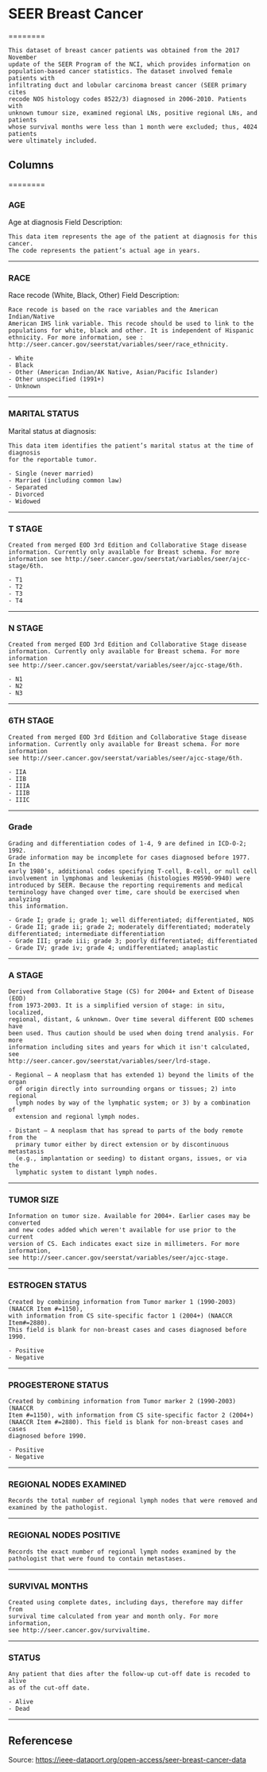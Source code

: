 # SEER Breast Cancer
========

    This dataset of breast cancer patients was obtained from the 2017 November
    update of the SEER Program of the NCI, which provides information on
    population-based cancer statistics. The dataset involved female patients with
    infiltrating duct and lobular carcinoma breast cancer (SEER primary cites
    recode NOS histology codes 8522/3) diagnosed in 2006-2010. Patients with
    unknown tumour size, examined regional LNs, positive regional LNs, and patients
    whose survival months were less than 1 month were excluded; thus, 4024 patients
    were ultimately included.


## Columns
========

### AGE

Age at diagnosis Field Description: 

    This data item represents the age of the patient at diagnosis for this cancer.
    The code represents the patient’s actual age in years.

--- 

### RACE

Race recode (White, Black, Other) Field Description: 

    Race recode is based on the race variables and the American Indian/Native
    American IHS link variable. This recode should be used to link to the
    populations for white, black and other. It is independent of Hispanic
    ethnicity. For more information, see :
    http://seer.cancer.gov/seerstat/variables/seer/race_ethnicity.

    - White
    - Black
    - Other (American Indian/AK Native, Asian/Pacific Islander)
    - Other unspecified (1991+)
    - Unknown
 

--- 

### MARITAL STATUS

Marital status at diagnosis:

    This data item identifies the patient’s marital status at the time of diagnosis
    for the reportable tumor.

    - Single (never married)
    - Married (including common law)
    - Separated
    - Divorced
    - Widowed


--- 

### T STAGE

    Created from merged EOD 3rd Edition and Collaborative Stage disease
    information. Currently only available for Breast schema. For more
    information see http://seer.cancer.gov/seerstat/variables/seer/ajcc-stage/6th.

    - T1
    - T2
    - T3
    - T4

--- 

### N STAGE

    Created from merged EOD 3rd Edition and Collaborative Stage disease
    information. Currently only available for Breast schema. For more information
    see http://seer.cancer.gov/seerstat/variables/seer/ajcc-stage/6th.

    - N1
    - N2
    - N3

---

### 6TH STAGE

    Created from merged EOD 3rd Edition and Collaborative Stage disease
    information. Currently only available for Breast schema. For more information
    see http://seer.cancer.gov/seerstat/variables/seer/ajcc-stage/6th.

    - IIA
    - IIB
    - IIIA
    - IIIB
    - IIIC

--- 

### Grade 

    Grading and differentiation codes of 1-4, 9 are defined in ICD-O-2; 1992.
    Grade information may be incomplete for cases diagnosed before 1977. In the
    early 1980’s, additional codes specifying T-cell, B-cell, or null cell
    involvement in lymphomas and leukemias (histologies M9590-9940) were
    introduced by SEER. Because the reporting requirements and medical
    terminology have changed over time, care should be exercised when analyzing
    this information.

    - Grade I; grade i; grade 1; well differentiated; differentiated, NOS
    - Grade II; grade ii; grade 2; moderately differentiated; moderately differentiated; intermediate differentiation
    - Grade III; grade iii; grade 3; poorly differentiated; differentiated
    - Grade IV; grade iv; grade 4; undifferentiated; anaplastic

--- 

### A STAGE

    Derived from Collaborative Stage (CS) for 2004+ and Extent of Disease (EOD)
    from 1973-2003. It is a simplified version of stage: in situ, localized,
    regional, distant, & unknown. Over time several different EOD schemes have
    been used. Thus caution should be used when doing trend analysis. For more
    information including sites and years for which it isn't calculated, see
    http://seer.cancer.gov/seerstat/variables/seer/lrd-stage.

    - Regional — A neoplasm that has extended 1) beyond the limits of the organ
      of origin directly into surrounding organs or tissues; 2) into regional
      lymph nodes by way of the lymphatic system; or 3) by a combination of
      extension and regional lymph nodes.

    - Distant — A neoplasm that has spread to parts of the body remote from the
      primary tumor either by direct extension or by discontinuous metastasis
      (e.g., implantation or seeding) to distant organs, issues, or via the
      lymphatic system to distant lymph nodes.

--- 

### TUMOR SIZE

    Information on tumor size. Available for 2004+. Earlier cases may be converted
    and new codes added which weren't available for use prior to the current
    version of CS. Each indicates exact size in millimeters. For more information,
    see http://seer.cancer.gov/seerstat/variables/seer/ajcc-stage.

--- 

### ESTROGEN STATUS

    Created by combining information from Tumor marker 1 (1990-2003) (NAACCR Item #=1150), 
    with information from CS site-specific factor 1 (2004+) (NAACCR Item#=2880). 
    This field is blank for non-breast cases and cases diagnosed before 1990.

    - Positive
    - Negative

--- 

### PROGESTERONE STATUS

    Created by combining information from Tumor marker 2 (1990-2003) (NAACCR
    Item #=1150), with information from CS site-specific factor 2 (2004+)
    (NAACCR Item #=2880). This field is blank for non-breast cases and cases
    diagnosed before 1990.

    - Positive
    - Negative

--- 

### REGIONAL NODES EXAMINED

    Records the total number of regional lymph nodes that were removed and
    examined by the pathologist.

--- 

### REGIONAL NODES POSITIVE

    Records the exact number of regional lymph nodes examined by the
    pathologist that were found to contain metastases.

--- 

### SURVIVAL MONTHS

    Created using complete dates, including days, therefore may differ from
    survival time calculated from year and month only. For more information,
    see http://seer.cancer.gov/survivaltime.

--- 

### STATUS

    Any patient that dies after the follow-up cut-off date is recoded to alive
    as of the cut-off date.

    - Alive
    - Dead

---

## Referencese
Source: https://ieee-dataport.org/open-access/seer-breast-cancer-data
